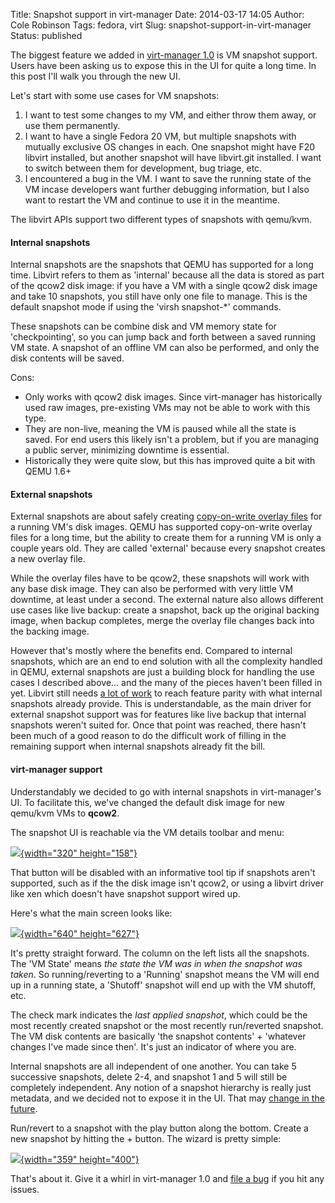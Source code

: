 Title: Snapshot support in virt-manager
Date: 2014-03-17 14:05
Author: Cole Robinson
Tags: fedora, virt
Slug: snapshot-support-in-virt-manager
Status: published


The biggest feature we added in [virt-manager 1.0](http://blog.wikichoon.com/2014/02/virt-manager-100-released.html) is VM snapshot support. Users have been asking us to expose this in the UI for quite a long time. In this post I'll walk you through the new UI.

Let's start with some use cases for VM snapshots:

1.  I want to test some changes to my VM, and either throw them away, or use them permanently.
2.  I want to have a single Fedora 20 VM, but multiple snapshots with mutually exclusive OS changes in each. One snapshot might have F20 libvirt installed, but another snapshot will have libvirt.git installed. I want to switch between them for development, bug triage, etc.
3.  I encountered a bug in the VM. I want to save the running state of the VM incase developers want further debugging information, but I also want to restart the VM and continue to use it in the meantime.

The libvirt APIs support two different types of snapshots with qemu/kvm.


#### Internal snapshots


Internal snapshots are the snapshots that QEMU has supported for a long time. Libvirt refers to them as 'internal' because all the data is stored as part of the qcow2 disk image: if you have a VM with a single qcow2 disk image and take 10 snapshots, you still have only one file to manage. This is the default snapshot mode if using the 'virsh snapshot-\*' commands.

These snapshots can be combine disk and VM memory state for 'checkpointing', so you can jump back and forth between a saved running VM state. A snapshot of an offline VM can also be performed, and only the disk contents will be saved.

Cons:

-   Only works with qcow2 disk images. Since virt-manager has historically used raw images, pre-existing VMs may not be able to work with this type.
-   They are non-live, meaning the VM is paused while all the state is saved. For end users this likely isn't a problem, but if you are managing a public server, minimizing downtime is essential.
-   Historically they were quite slow, but this has improved quite a bit with QEMU 1.6+



#### External snapshots


External snapshots are about safely creating [copy-on-write overlay files](http://wiki.qemu.org/Documentation/CreateSnapshot) for a running VM's disk images. QEMU has supported copy-on-write overlay files for a long time, but the ability to create them for a running VM is only a couple years old. They are called 'external' because every snapshot creates a new overlay file.

While the overlay files have to be qcow2, these snapshots will work with any base disk image. They can also be performed with very little VM downtime, at least under a second. The external nature also allows different use cases like live backup: create a snapshot, back up the original backing image, when backup completes, merge the overlay file changes back into the backing image.

However that's mostly where the benefits end. Compared to internal snapshots, which are an end to end solution with all the complexity handled in QEMU, external snapshots are just a building block for handling the use cases I described above... and the many of the pieces haven't been filled in yet. Libvirt still needs [a lot of work](http://wiki.libvirt.org/page/I_created_an_external_snapshot,_but_libvirt_won%27t_let_me_delete_or_revert_to_it) to reach feature parity with what internal snapshots already provide. This is understandable, as the main driver for external snapshot support was for features like live backup that internal snapshots weren't suited for. Once that point was reached, there hasn't been much of a good reason to do the difficult work of filling in the remaining support when internal snapshots already fit the bill.


#### virt-manager support


Understandably we decided to go with internal snapshots in virt-manager's UI. To facilitate this, we've changed the default disk image for new qemu/kvm VMs to **qcow2**.

The snapshot UI is reachable via the VM details toolbar and menu:


[![](http://4.bp.blogspot.com/-NHIb6TbX5MU/UyXr45_n3mI/AAAAAAAAADE/AO3vok9OpTM/s1600/Screenshot+from+2014-03-16+14:21:49.png){width="320" height="158"}](http://4.bp.blogspot.com/-NHIb6TbX5MU/UyXr45_n3mI/AAAAAAAAADE/AO3vok9OpTM/s1600/Screenshot+from+2014-03-16+14:21:49.png)


That button will be disabled with an informative tool tip if snapshots aren't supported, such as if the the disk image isn't qcow2, or using a libvirt driver like xen which doesn't have snapshot support wired up.

Here's what the main screen looks like:


[![](http://2.bp.blogspot.com/-5vmjChe5sHQ/UyXv-N5iDmI/AAAAAAAAADQ/mWa1zIPIFag/s1600/Screenshot+from+2014-03-16+14:39:18.png){width="640" height="627"}](http://2.bp.blogspot.com/-5vmjChe5sHQ/UyXv-N5iDmI/AAAAAAAAADQ/mWa1zIPIFag/s1600/Screenshot+from+2014-03-16+14:39:18.png)


It's pretty straight forward. The column on the left lists all the snapshots. The 'VM State' means *the state the VM was in when the snapshot was taken*. So running/reverting to a 'Running' snapshot means the VM will end up in a running state, a 'Shutoff' snapshot will end up with the VM shutoff, etc.

The check mark indicates the *last applied snapshot*, which could be the most recently created snapshot or the most recently run/reverted snapshot. The VM disk contents are basically 'the snapshot contents' + 'whatever changes I've made since then'. It's just an indicator of where you are.

Internal snapshots are all independent of one another. You can take 5 successive snapshots, delete 2-4, and snapshot 1 and 5 will still be completely independent. Any notion of a snapshot hierarchy is really just metadata, and we decided not to expose it in the UI. That may [change in the future](https://bugzilla.redhat.com/show_bug.cgi?id=1065077).

Run/revert to a snapshot with the play button along the bottom. Create a new snapshot by hitting the + button. The wizard is pretty simple:


[![](http://1.bp.blogspot.com/-h45EjtteJJk/UyXx3OybSrI/AAAAAAAAADc/QNVyzJAADJo/s1600/Screenshot+from+2014-03-16+14:47:26.png){width="359" height="400"}](http://1.bp.blogspot.com/-h45EjtteJJk/UyXx3OybSrI/AAAAAAAAADc/QNVyzJAADJo/s1600/Screenshot+from+2014-03-16+14:47:26.png)


That's about it. Give it a whirl in virt-manager 1.0 and [file a bug](http://virt-manager.org/bugs/) if you hit any issues.
